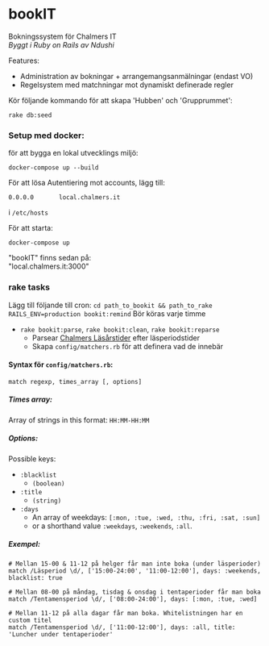 # bookIT

Bokningssystem för Chalmers IT  
*Byggt i Ruby on Rails av Ndushi*

Features:

 * Administration av bokningar + arrangemangsanmälningar (endast VO)
 * Regelsystem med matchningar mot dynamiskt definerade regler


Kör följande kommando för att skapa 'Hubben' och 'Grupprummet':

```
rake db:seed
```

### Setup med docker:
för att bygga en lokal utvecklings miljö:
```
docker-compose up --build
```
För att lösa Autentiering mot accounts, lägg till:
```
0.0.0.0       local.chalmers.it
```
i `/etc/hosts`

För att starta:
```
docker-compose up
```
"bookIT" finns sedan på:  
"local.chalmers.it:3000"

### rake tasks
Lägg till följande till cron: `cd path_to_bookit && path_to_rake RAILS_ENV=production bookit:remind`
Bör köras varje timme


* `rake bookit:parse`, `rake bookit:clean`, `rake bookit:reparse`
	* Parsear [Chalmers Läsårstider](https://www.student.chalmers.se/sp/academic_year_list) efter läsperiodstider
	* Skapa `config/matchers.rb` för att definera vad de innebär


#### Syntax för `config/matchers.rb`:

```
match regexp, times_array [, options]
```

##### Times array:
Array of strings in this format: `HH:MM-HH:MM`

##### Options:
Possible keys:

* `:blacklist`
	*  `(boolean)`
* `:title`
	*  `(string)`
* `:days`
	* An array of weekdays: `[:mon, :tue, :wed, :thu, :fri, :sat, :sun]`
	* or a shorthand value `:weekdays`, `:weekends`, `:all`.



##### Exempel:
```
# Mellan 15-00 & 11-12 på helger får man inte boka (under läsperioder)
match /Läsperiod \d/, ['15:00-24:00', '11:00-12:00'], days: :weekends, blacklist: true

# Mellan 08-00 på måndag, tisdag & onsdag i tentaperioder får man boka
match /Tentamensperiod \d/, ['08:00-24:00'], days: [:mon, :tue, :wed]

# Mellan 11-12 på alla dagar får man boka. Whitelistningen har en custom titel
match /Tentamensperiod \d/, ['11:00-12:00'], days: :all, title: 'Luncher under tentaperioder'
```
